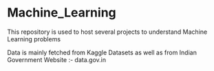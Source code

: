 # Machine_Learning
This repository is used to host several projects to understand Machine Learning problems

Data is mainly fetched from Kaggle Datasets as well as from Indian Government Website :- data.gov.in
